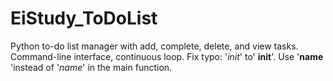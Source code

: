 # EiStudy_ToDoList
Python to-do list manager with add, complete, delete, and view tasks. Command-line interface, continuous loop. Fix typo: '_init_' to' __init__'. Use '__name__ 'instead of '_name_' in the main function.
